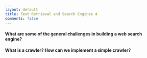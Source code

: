 ```yaml
---
layout: default
title: Text Retrieval and Search Engines 4
comments: false
---
```


#### What are some of the general challenges in building a web search engine?


#### What is a crawler? How can we implement a simple crawler?
